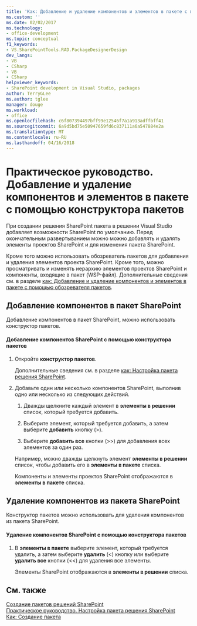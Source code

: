 ```yaml
---
title: 'Как: Добавление и удаление компонентов и элементов в пакете с помощью конструктора пакетов | Документы Microsoft'
ms.custom: ''
ms.date: 02/02/2017
ms.technology:
- office-development
ms.topic: conceptual
f1_keywords:
- VS.SharePointTools.RAD.PackageDesignerDesign
dev_langs:
- VB
- CSharp
- VB
- CSharp
helpviewer_keywords:
- SharePoint development in Visual Studio, packages
author: TerryGLee
ms.author: tglee
manager: douge
ms.workload:
- office
ms.openlocfilehash: c6f807394497bff99e12546f7a1a913adffbff41
ms.sourcegitcommit: 6a9d5bd75e50947659fd6c837111a6a547884e2a
ms.translationtype: MT
ms.contentlocale: ru-RU
ms.lasthandoff: 04/16/2018
---
```

# <a name="how-to-add-and-remove-features-and-items-to-a-package-by-using-the-package-designer"></a>Практическое руководство. Добавление и удаление компонентов и элементов в пакете с помощью конструктора пакетов
  При создании решения SharePoint пакета в решении Visual Studio добавляет возможности SharePoint по умолчанию. Перед окончательным развертыванием можно можно добавлять и удалять элементы проектов SharePoint и для изменения пакета SharePoint.  
  
 Кроме того можно использовать обозреватель пакетов для добавления и удаления элементов проекта SharePoint. Кроме того, можно просматривать и изменять иерархию элементов проектов SharePoint и компоненты, входящие в пакет (WSP-файл). Дополнительные сведения см. в разделе [как: Добавление и удаление компонентов и элементов в пакете с помощью обозревателя пакетов](../sharepoint/how-to-add-and-remove-features-and-items-to-a-package-by-using-the-packaging-explorer.md).  
  
## <a name="adding-features-to-a-sharepoint-package"></a>Добавление компонентов в пакет SharePoint  
 Добавление компонентов в пакет SharePoint, можно использовать конструктор пакетов.  
  
#### <a name="to-add-sharepoint-features-with-the-package-designer"></a>Добавление компонентов SharePoint с помощью конструктора пакетов  
  
1.  Откройте **конструктор пакетов**.  
  
     Дополнительные сведения см. в разделе [как: Настройка пакета решения SharePoint](../sharepoint/how-to-customize-a-sharepoint-solution-package.md).  
  
2.  Добавьте один или несколько компонентов SharePoint, выполнив одно или несколько из следующих действий.  
  
    1.  Дважды щелкните каждый элемент в **элементы в решении** список, который требуется добавить.  
  
    2.  Выберите элемент, который требуется добавить, а затем выберите **добавить** кнопку (>).  
  
    3.  Выберите **добавить все** кнопки (>>) для добавления всех элементов за один раз.  
  
     Например, можно дважды щелкнуть элемент **элементы в решении** список, чтобы добавить его в **элементы в пакете** списка.  
  
     Компоненты и элементы проектов SharePoint отображаются в **элементы в пакете** списка.  
  
## <a name="removing-features-from-a-sharepoint-package"></a>Удаление компонентов из пакета SharePoint  
 Конструктор пакетов можно использовать для удаления компонентов из пакета SharePoint.  
  
#### <a name="to-remove-sharepoint-features-with-the-package-designer"></a>Удаление компонентов SharePoint с помощью конструктора пакетов  
  
1.  В **элементы в пакете** выберите элемент, который требуется удалить, а затем выберите **удалить** (<) кнопку или выберите **удалить все** кнопки (<<) для удаления все элементы.  
  
     Элементы SharePoint отображаются в **элементы в решении** списка.  
  
## <a name="see-also"></a>См. также  
 [Создание пакетов решений SharePoint](../sharepoint/creating-sharepoint-solution-packages.md)   
 [Практическое руководство. Настройка пакета решения SharePoint](../sharepoint/how-to-customize-a-sharepoint-solution-package.md)  
 [Как: Создание пакета](http://msdn.microsoft.com/en-us/b24be45c-e91d-49bb-afb0-7b265404214b)  
  
  